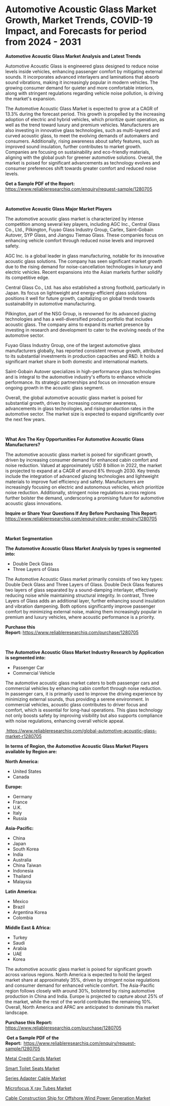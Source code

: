 <p><h1>Automotive Acoustic Glass Market Growth, Market Trends, COVID-19 Impact, and Forecasts for period from 2024 - 2031</h1></p><p><strong>Automotive Acoustic Glass Market Analysis and Latest Trends</strong></p>
<p><p>Automotive Acoustic Glass is engineered glass designed to reduce noise levels inside vehicles, enhancing passenger comfort by mitigating external sounds. It incorporates advanced interlayers and laminations that absorb sound vibrations, making it increasingly popular in modern vehicles. The growing consumer demand for quieter and more comfortable interiors, along with stringent regulations regarding vehicle noise pollution, is driving the market's expansion.</p><p>The Automotive Acoustic Glass Market is expected to grow at a CAGR of 13.3% during the forecast period. This growth is propelled by the increasing adoption of electric and hybrid vehicles, which prioritize quiet operation, as well as the trend toward luxury and premium vehicles. Manufacturers are also investing in innovative glass technologies, such as multi-layered and curved acoustic glass, to meet the evolving demands of automakers and consumers. Additionally, rising awareness about safety features, such as improved sound insulation, further contributes to market growth. Companies are focusing on sustainability and eco-friendly materials, aligning with the global push for greener automotive solutions. Overall, the market is poised for significant advancements as technology evolves and consumer preferences shift towards greater comfort and reduced noise levels.</p></p>
<p><strong>Get a Sample PDF of the Report:&nbsp;</strong> <a href="https://www.reliableresearchiq.com/enquiry/request-sample/1280705?utm_campaign=99&utm_medium=2&utm_source=Github&utm_content=ia&utm_term=30092024&utm_id=automotive-acoustic-glass">https://www.reliableresearchiq.com/enquiry/request-sample/1280705</a></p>
<p>&nbsp;</p>
<p><strong>Automotive Acoustic Glass Major Market Players</strong></p>
<p><p>The automotive acoustic glass market is characterized by intense competition among several key players, including AGC Inc., Central Glass Co., Ltd., Pilkington, Fuyao Glass Industry Group, Carlex, Saint-Gobain Autover, SYP Glass, and Jiangsu Tiemao Glass. These companies focus on enhancing vehicle comfort through reduced noise levels and improved safety.</p><p>AGC Inc. is a global leader in glass manufacturing, notable for its innovative acoustic glass solutions. The company has seen significant market growth due to the rising demand for noise-cancellation technologies in luxury and electric vehicles. Recent expansions into the Asian markets further solidify its competitive edge.</p><p>Central Glass Co., Ltd. has also established a strong foothold, particularly in Japan. Its focus on lightweight and energy-efficient glass solutions positions it well for future growth, capitalizing on global trends towards sustainability in automotive manufacturing.</p><p>Pilkington, part of the NSG Group, is renowned for its advanced glazing technologies and has a well-diversified product portfolio that includes acoustic glass. The company aims to expand its market presence by investing in research and development to cater to the evolving needs of the automotive sector.</p><p>Fuyao Glass Industry Group, one of the largest automotive glass manufacturers globally, has reported consistent revenue growth, attributed to its substantial investments in production capacities and R&D. It holds a significant market share in both domestic and international markets.</p><p>Saint-Gobain Autover specializes in high-performance glass technologies and is integral to the automotive industry's efforts to enhance vehicle performance. Its strategic partnerships and focus on innovation ensure ongoing growth in the acoustic glass segment.</p><p>Overall, the global automotive acoustic glass market is poised for substantial growth, driven by increasing consumer awareness, advancements in glass technologies, and rising production rates in the automotive sector. The market size is expected to expand significantly over the next few years.</p></p>
<p>&nbsp;</p>
<p><strong>What Are The Key Opportunities For Automotive Acoustic Glass Manufacturers?</strong></p>
<p><p>The automotive acoustic glass market is poised for significant growth, driven by increasing consumer demand for enhanced cabin comfort and noise reduction. Valued at approximately USD 8 billion in 2022, the market is projected to expand at a CAGR of around 8% through 2030. Key trends include the integration of advanced glazing technologies and lightweight materials to improve fuel efficiency and safety. Manufacturers are increasingly focusing on electric and autonomous vehicles, which prioritize noise reduction. Additionally, stringent noise regulations across regions further bolster the demand, underscoring a promising future for automotive acoustic glass innovations.</p></p>
<p><strong>Inquire or Share Your Questions If Any Before Purchasing This Report:</strong> <a href="https://www.reliableresearchiq.com/enquiry/pre-order-enquiry/1280705?utm_campaign=99&utm_medium=2&utm_source=Github&utm_content=ia&utm_term=30092024&utm_id=automotive-acoustic-glass">https://www.reliableresearchiq.com/enquiry/pre-order-enquiry/1280705</a></p>
<p>&nbsp;</p>
<p><strong>Market Segmentation</strong></p>
<p><strong>The Automotive Acoustic Glass Market Analysis by types is segmented into:</strong></p>
<p><ul><li>Double Deck Glass</li><li>Three Layers of Glass</li></ul></p>
<p><p>The Automotive Acoustic Glass market primarily consists of two key types: Double Deck Glass and Three Layers of Glass. Double Deck Glass features two layers of glass separated by a sound-damping interlayer, effectively reducing noise while maintaining structural integrity. In contrast, Three Layers of Glass adds an additional layer, further enhancing sound insulation and vibration dampening. Both options significantly improve passenger comfort by minimizing external noise, making them increasingly popular in premium and luxury vehicles, where acoustic performance is a priority.</p></p>
<p><strong>Purchase this Report:&nbsp;</strong><a href="https://www.reliableresearchiq.com/purchase/1280705?utm_campaign=99&utm_medium=2&utm_source=Github&utm_content=ia&utm_term=30092024&utm_id=automotive-acoustic-glass">https://www.reliableresearchiq.com/purchase/1280705</a></p>
<p>&nbsp;</p>
<p><strong>The Automotive Acoustic Glass Market Industry Research by Application is segmented into:</strong></p>
<p><ul><li>Passenger Car</li><li>Commercial Vehicle</li></ul></p>
<p><p>The automotive acoustic glass market caters to both passenger cars and commercial vehicles by enhancing cabin comfort through noise reduction. In passenger cars, it is primarily used to improve the driving experience by minimizing external sounds, thus providing a serene environment. In commercial vehicles, acoustic glass contributes to driver focus and comfort, which is essential for long-haul operations. This glass technology not only boosts safety by improving visibility but also supports compliance with noise regulations, enhancing overall vehicle appeal.</p></p>
<p><a href="https://www.reliableresearchiq.com/global-automotive-acoustic-glass-market-r1280705?utm_campaign=99&utm_medium=2&utm_source=Github&utm_content=ia&utm_term=30092024&utm_id=automotive-acoustic-glass">&nbsp;https://www.reliableresearchiq.com/global-automotive-acoustic-glass-market-r1280705</a></p>
<p><strong>In terms of Region, the Automotive Acoustic Glass Market Players available by Region are:</strong></p>
<p>
    <p> <strong> North America: </strong>
        <ul>
            <li>United States</li>
            <li>Canada</li>
        </ul>
        </p> 
    <p> <strong> Europe: </strong>
        <ul>
            <li>Germany</li>
            <li>France</li>
            <li>U.K.</li>
            <li>Italy</li>
            <li>Russia</li>
        </ul>
        </p> 
    <p> <strong> Asia-Pacific: </strong>
        <ul>
            <li>China</li>
            <li>Japan</li>
            <li>South Korea</li>
            <li>India</li>
            <li>Australia</li>
            <li>China Taiwan</li>
            <li>Indonesia</li>
            <li>Thailand</li>
            <li>Malaysia</li>
        </ul>
        </p> 
    <p> <strong> Latin America: </strong>
        <ul>
            <li>Mexico</li>
            <li>Brazil</li>
            <li>Argentina Korea</li>
            <li>Colombia</li>
        </ul>
        </p> 
    <p> <strong> Middle East & Africa: </strong>
        <ul>
            <li>Turkey</li>
            <li>Saudi</li>
            <li>Arabia</li>
            <li>UAE</li>
            <li>Korea</li>
        </ul>
    </p>
    </p>
<p><p>The automotive acoustic glass market is poised for significant growth across various regions. North America is expected to hold the largest market share at approximately 35%, driven by stringent noise regulations and consumer demand for enhanced vehicle comfort. The Asia-Pacific region follows closely with around 30%, bolstered by rising automotive production in China and India. Europe is projected to capture about 25% of the market, while the rest of the world contributes the remaining 10%. Overall, North America and APAC are anticipated to dominate this market landscape.</p></p>
<p><strong>Purchase this Report: </strong><a href="https://www.reliableresearchiq.com/purchase/1280705?utm_campaign=99&utm_medium=2&utm_source=Github&utm_content=ia&utm_term=30092024&utm_id=automotive-acoustic-glass">https://www.reliableresearchiq.com/purchase/1280705</a></p>
<p>&nbsp;<strong>Get a Sample PDF of the Report:&nbsp;&nbsp;</strong><a href="https://www.reliableresearchiq.com/enquiry/request-sample/1280705?utm_campaign=99&utm_medium=2&utm_source=Github&utm_content=ia&utm_term=30092024&utm_id=automotive-acoustic-glass">https://www.reliableresearchiq.com/enquiry/request-sample/1280705</a></p>
<p><strong></strong></p>
<p><p><a href="https://www.linkedin.com/pulse/what-factors-influence-metal-credit-cards-market-coming-8em7c?utm_campaign=99&utm_medium=2&utm_source=Github&utm_content=ia&utm_term=30092024&utm_id=automotive-acoustic-glass">Metal Credit Cards Market</a></p><p><a href="https://www.linkedin.com/pulse/smart-toilet-seats-market-trends-detailed-study-its-segmentation-qe1oc?utm_campaign=99&utm_medium=2&utm_source=Github&utm_content=ia&utm_term=30092024&utm_id=automotive-acoustic-glass">Smart Toilet Seats Market</a></p><p><a href="https://github.com/Sidorelashyti476/Market-Research-Report-List-1/blob/main/series-adapter-cable-market.md?utm_campaign=99&utm_medium=2&utm_source=Github&utm_content=ia&utm_term=30092024&utm_id=automotive-acoustic-glass">Series Adapter Cable Market</a></p><p><a href="https://issuu.com/reportprime-2/docs/microfocus-x-ray-tubes-market-size-_3004332426227b?utm_campaign=99&utm_medium=2&utm_source=Github&utm_content=ia&utm_term=30092024&utm_id=automotive-acoustic-glass">Microfocus X ray Tubes Market</a></p><p><a href="https://github.com/avice8be4ca/Market-Research-Report-List-1/blob/main/cable-construction-ship-for-offshore-wind-power-generation-market.md?utm_campaign=99&utm_medium=2&utm_source=Github&utm_content=ia&utm_term=30092024&utm_id=automotive-acoustic-glass">Cable Construction Ship for Offshore Wind Power Generation Market</a></p></p>